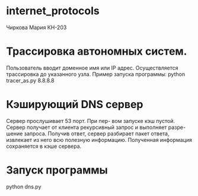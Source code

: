 # internet_protocols
Чиркова Мария КН-203
# Трассировка автономных систем. 
Пользователь вводит доменное имя
или IP адрес. Осуществляется трассировка до указанного узла.
Пример запуска программы: python tracer_as.py 8.8.8.8
# Кэширующий DNS сервер
Сервер прослушивает 53 порт. При пер-
вом запуске кэш пустой. Сервер получает от клиента рекурсивный запрос и выполняет разре-
шение запроса. Получив ответ, сервер разбирает пакет ответа, извлекает из него всю полезную информацию. Полученная информация сохраняется в кэше сервера.
# Запуск программы
python dns.py
